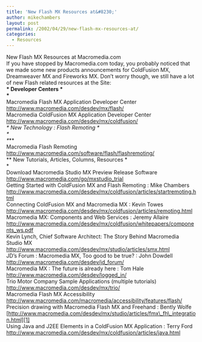 ```yaml
---
title: 'New Flash MX Resources at&#8230;'
author: mikechambers
layout: post
permalink: /2002/04/29/new-flash-mx-resources-at/
categories:
  - Resources
---
```



New Flash MX Resources at Macromedia.com  
If you have stopped by Macromedia.com today, you probably noticed that we made some new products announcements for ColdFusion MX, Dreamweaver MX and Fireworks MX. Don&#8217;t worry though, we still have a lot of new Flash related resources at the Site:  
**\* Developer Centers \*  
\***  
Macromedia Flash MX Application Developer Center  
<http://www.macromedia.com/desdev/mx/flash/>  
Macromedia ColdFusion MX Application Developer Center  
<http://www.macromedia.com/desdev/mx/coldfusion/>  
*\* New Technology : Flash Remoting \*  
*  
\****  
Macromedia Flash Remoting  
<http://www.macromedia.com/software/flash/flashremoting/>  
*\* New Tutorials, Articles, Columns, Resources \*  
*  
Download Macromedia Studio MX Preview Release Software  
<http://www.macromedia.com/go/mxstudio_trial>  
Getting Started with ColdFusion MX and Flash Remoting : Mike Chambers  
<http://www.macromedia.com/desdev/mx/coldfusion/articles/startremoting.html>  
Connecting ColdFusion MX and Macromedia MX : Kevin Towes  
<http://www.macromedia.com/desdev/mx/coldfusion/articles/remoting.html>  
Macromedia MX: Components and Web Services : Jeremy Allaire  
<http://www.macromedia.com/desdev/mx/coldfusion/whitepapers/components_ws.pdf>  
Kevin Lynch, Chief Software Architect: The Story Behind Macromedia Studio MX  
<http://www.macromedia.com/desdev/mx/studio/articles/smx.html>  
JD&#8217;s Forum : Macromedia MX, Too good to be true? : John Dowdell  
<http://www.macromedia.com/desdev/jd_forum/>  
Macromedia MX : The future is already here : Tom Hale  
<http://www.macromedia.com/desdev/logged_in/>  
Trio Motor Company Sample Applications (multiple tutorials)  
<http://www.macromedia.com/desdev/mx/trio/>  
Macromedia Flash MX Accessibility  
<http://www.macromedia.com/macromedia/accessibility/features/flash/>  
Precision drawing with Macromedia Flash MX and Freehand : Bently Wolfe  
[http://www.macromedia.com/desdev/mx/studio/articles/fmx\_fh\_integration.html][1]  
Using Java and J2EE Elements in a ColdFusion MX Application : Terry Ford  
<http://www.macromedia.com/desdev/mx/coldfusion/articles/java.html>

 [1]: http://www.macromedia.com/desdev/mx/studio/articles/fmx_fh_integration.html